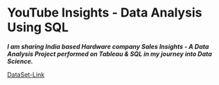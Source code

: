 #  YouTube Insights - Data Analysis Using SQL
*__I am sharing India based Hardware company Sales Insights - A Data Analysis Project performed on Tableau & SQL in my journey into Data Science.__*
                         
[DataSet-Link](https://www.kaggle.com/datasets/nelgiriyewithana/global-youtube-statistics-2023)
